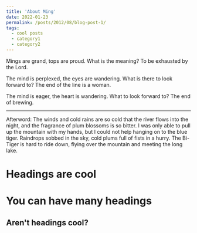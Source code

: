 ```yaml
---
title: 'About Ming'
date: 2022-01-23
permalink: /posts/2012/08/blog-post-1/
tags:
  - cool posts
  - category1
  - category2
---
```


Mings are grand, tops are proud. What is the meaning? To be exhausted by the Lord.

The mind is perplexed, the eyes are wandering. What is there to look forward to? The end of the line is a woman.

The mind is eager, the heart is wandering. What to look forward to? The end of brewing.
***
Afterword: The winds and cold rains are so cold that the river flows into the night, and the fragrance of plum blossoms is so bitter. I was only able to pull up the mountain with my hands, but I could not help hanging on to the blue tiger. Raindrops sobbed in the sky, cold plums full of fists in a hurry. The Bi-Tiger is hard to ride down, flying over the mountain and meeting the long lake.

Headings are cool
======

You can have many headings
======

Aren't headings cool?
------
